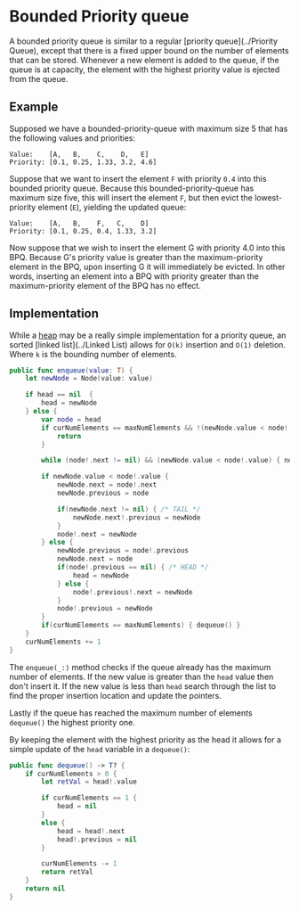 # Bounded Priority queue

A bounded priority queue is similar to a regular [priority queue](../Priority Queue), except that there is a fixed upper bound on the number of elements that can be stored. Whenever a new element is added to the queue, if the queue is at capacity, the element with the highest priority value is ejected from the queue.

## Example
Supposed we have a bounded-priority-queue with maximum size 5 that has the following values and priorities:
```
Value:    [A,   B,    C,    D,   E]
Priority: [0.1, 0.25, 1.33, 3.2, 4.6]
```
Suppose that we want to insert the element `F` with priority `0.4` into this bounded priority queue. Because this bounded-priority-queue has maximum size five, this will insert the element `F`, but then evict the lowest-priority element (`E`), yielding the updated queue:
```
Value:    [A,   B,    F,   C,    D]
Priority: [0.1, 0.25, 0.4, 1.33, 3.2]
```
Now suppose that we wish to insert the element G with priority 4.0 into this BPQ. Because G's priority value is greater than the maximum-priority element in the BPQ, upon inserting G it will immediately be evicted. In other words, inserting an element into a BPQ with priority greater than the maximum-priority element of the BPQ has no effect.

## Implementation
While a [heap](../Heap) may be a really simple implementation for a priority queue, an sorted [linked list](../Linked List) allows for `O(k)` insertion and `O(1)` deletion. Where `k` is the bounding number of elements.
```swift
public func enqueue(value: T) {
    let newNode = Node(value: value)

    if head == nil  {
        head = newNode
    } else {
        var node = head
        if curNumElements == maxNumElements && !(newNode.value < node!.value) {
            return
        }

        while (node!.next != nil) && (newNode.value < node!.value) { node = node!.next }

        if newNode.value < node!.value {
            newNode.next = node!.next
            newNode.previous = node

            if(newNode.next != nil) { /* TAIL */
                newNode.next!.previous = newNode
            }
            node!.next = newNode
        } else {
            newNode.previous = node!.previous
            newNode.next = node
            if(node!.previous == nil) { /* HEAD */
                head = newNode
            } else {
                node!.previous!.next = newNode
            }
            node!.previous = newNode
        }
        if(curNumElements == maxNumElements) { dequeue() }
    }
    curNumElements += 1
}
```
The `enqueue(_:)` method checks if the queue already has the maximum number of elements. If the new value is greater than the `head` value then don't insert it. If the new value is less than `head` search through the list to find the proper insertion location and update the pointers.

Lastly if the queue has reached the maximum number of elements `dequeue()` the highest priority one.

By keeping the element with the highest priority as the head it allows for a simple update of the `head` variable in a `dequeue()`:
```swift
public func dequeue() -> T? {
    if curNumElements > 0 {
        let retVal = head!.value

        if curNumElements == 1 {
            head = nil
        }
        else {
            head = head!.next
            head!.previous = nil
        }

        curNumElements -= 1
        return retVal
    }
    return nil
}
```
